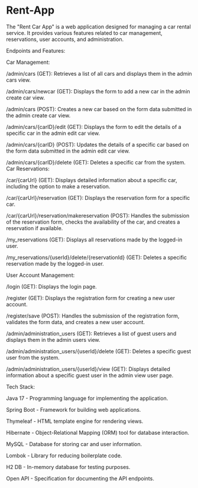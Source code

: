 # Rent-App

The "Rent Car App" is a web application designed for managing a car rental service. It provides various features related to car management, reservations, user accounts, and administration.

Endpoints and Features:

Car Management:

/admin/cars (GET): Retrieves a list of all cars and displays them in the admin cars view.

/admin/cars/newcar (GET): Displays the form to add a new car in the admin create car view.

/admin/cars (POST): Creates a new car based on the form data submitted in the admin create car view.

/admin/cars/{carID}/edit (GET): Displays the form to edit the details of a specific car in the admin edit car view.

/admin/cars/{carID} (POST): Updates the details of a specific car based on the form data submitted in the admin edit car view.

/admin/cars/{carID}/delete (GET): Deletes a specific car from the system.
Car Reservations:

/car/{carUrl} (GET): Displays detailed information about a specific car, including the option to make a reservation.

/car/{carUrl}/reservation (GET): Displays the reservation form for a specific car.

/car/{carUrl}/reservation/makereservation (POST): Handles the submission of the reservation form, checks the availability of the car, and creates a reservation if available.

/my_reservations (GET): Displays all reservations made by the logged-in user.

/my_reservations/{userId}/delete/{reservationId} (GET): Deletes a specific reservation made by the logged-in user.


User Account Management:


/login (GET): Displays the login page.

/register (GET): Displays the registration form for creating a new user account.

/register/save (POST): Handles the submission of the registration form, validates the form data, and creates a new user account.

/admin/administration_users (GET): Retrieves a list of guest users and displays them in the admin users view.

/admin/administration_users/{userId}/delete (GET): Deletes a specific guest user from the system.

/admin/administration_users/{userId}/view (GET): Displays detailed information about a specific guest user in the admin view user page.


Tech Stack:

Java 17 - Programming language for implementing the application.

Spring Boot - Framework for building web applications.

Thymeleaf - HTML template engine for rendering views.

Hibernate - Object-Relational Mapping (ORM) tool for database interaction.

MySQL - Database for storing car and user information.

Lombok - Library for reducing boilerplate code.

H2 DB - In-memory database for testing purposes.

Open API - Specification for documenting the API endpoints.
